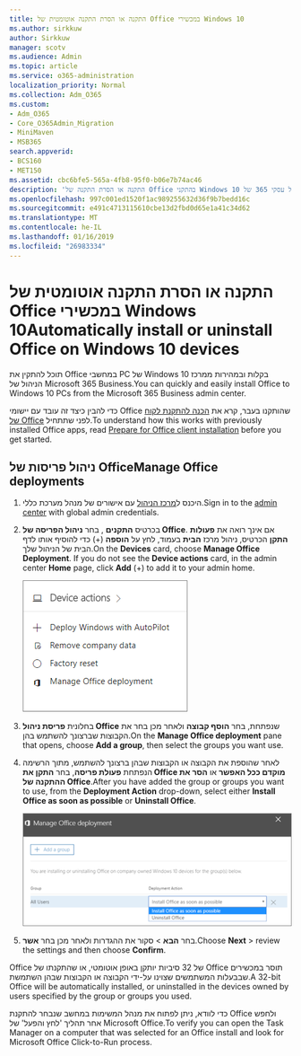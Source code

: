 ```yaml
---
title: התקנה או הסרת התקנה אוטומטית של Office במכשירי Windows 10
ms.author: sirkkuw
author: Sirkkuw
manager: scotv
ms.audience: Admin
ms.topic: article
ms.service: o365-administration
localization_priority: Normal
ms.collection: Adm_O365
ms.custom:
- Adm_O365
- Core_O365Admin_Migration
- MiniMaven
- MSB365
search.appverid:
- BCS160
- MET150
ms.assetid: cbc6bfe5-565a-4fb8-95f0-b06e7b74ac46
description: 'התקנה או הסרת התקנה של Office בהתקני Windows 10 ממרכז ניהול עסקי 365 של Microsoft. '
ms.openlocfilehash: 997c001ed1520f1ac989255632d36f9b7bedd16c
ms.sourcegitcommit: e491c4713115610cbe13d2fbd0d65e1a41c34d62
ms.translationtype: MT
ms.contentlocale: he-IL
ms.lasthandoff: 01/16/2019
ms.locfileid: "26983334"
---
```

# <a name="automatically-install-or-uninstall-office-on-windows-10-devices"></a><span data-ttu-id="fc478-103">התקנה או הסרת התקנה אוטומטית של Office במכשירי Windows 10</span><span class="sxs-lookup"><span data-stu-id="fc478-103">Automatically install or uninstall Office on Windows 10 devices</span></span>

<span data-ttu-id="fc478-104">תוכל להתקין את Office במחשבי PC של Windows 10 בקלות ובמהירות ממרכז הניהול של Microsoft 365 Business.</span><span class="sxs-lookup"><span data-stu-id="fc478-104">You can quickly and easily install Office to Windows 10 PCs from the Microsoft 365 Business admin center.</span></span>
  
<span data-ttu-id="fc478-105">כדי להבין כיצד זה עובד עם יישומי Office שהותקנו בעבר, קרא את [הכנה להתקנת לקוח של Office](prepare-for-office-client-deployment.md) לפני שתתחיל.</span><span class="sxs-lookup"><span data-stu-id="fc478-105">To understand how this works with previously installed Office apps, read [Prepare for Office client installation](prepare-for-office-client-deployment.md) before you get started.</span></span> 
  
## <a name="manage-office-deployments"></a><span data-ttu-id="fc478-106">ניהול פריסות של Office</span><span class="sxs-lookup"><span data-stu-id="fc478-106">Manage Office deployments</span></span>

1. <span data-ttu-id="fc478-107">היכנס ל[מרכז הניהול](https://aka.ms/bcsportal) עם אישורים של מנהל מערכת כללי.</span><span class="sxs-lookup"><span data-stu-id="fc478-107">Sign in to the [admin center](https://aka.ms/bcsportal) with global admin credentials.</span></span> 
    
2. <span data-ttu-id="fc478-p101">בכרטיס **התקנים** , בחר **ניהול הפריסה של Office**.    אם אינך רואה את **פעולות התקן** הכרטיס, ניהול מרכז **הבית** בעמוד, לחץ על **הוספה** (+) כדי להוסיף אותו לדף הבית של הניהול שלך.</span><span class="sxs-lookup"><span data-stu-id="fc478-p101">On the **Devices** card, choose **Manage Office Deployment**.    If you do not see the **Device actions** card, in the admin center **Home** page, click **Add** (+) to add it to your admin home.</span></span>
    
    ![Screenshot of the Devices card in the admin center](media/9982e784-dbf9-4a76-a159-bb3e2e5aa23f.png)
  
3. <span data-ttu-id="fc478-111">בחלונית **פריסת ניהול Office** שנפתחת, בחר **הוסף קבוצה** ולאחר מכן בחר את הקבוצות שברצונך להשתמש בהן.</span><span class="sxs-lookup"><span data-stu-id="fc478-111">On the **Manage Office deployment** pane that opens, choose **Add a group**, then select the groups you want use.</span></span>
    
4. <span data-ttu-id="fc478-112">לאחר שהוספת את הקבוצה או הקבוצות שבהן ברצונך להשתמש, מתוך הרשימה הנפתחת **פעולת פריסה**, בחר **התקן את Office מוקדם ככל האפשר** או **הסר את ההתקנה של Office**.</span><span class="sxs-lookup"><span data-stu-id="fc478-112">After you have added the group or groups you want to use, from the **Deployment Action** drop-down, select either **Install Office as soon as possible** or **Uninstall Office**.</span></span>
    
    ![In the Manage Office deployment pane, choose either Install Office as soon as possible, or Uninstall Office.](media/00f24a61-1848-40c0-b037-78d726c7d757.png)
  
5. <span data-ttu-id="fc478-114">בחר **הבא** \> סקור את ההגדרות ולאחר מכן בחר **אשר**.</span><span class="sxs-lookup"><span data-stu-id="fc478-114">Choose **Next** \> review the settings and then choose **Confirm**.</span></span>
    
<span data-ttu-id="fc478-115">Office של 32 סיביות יותקן באופן אוטומטי, או שהתקנתו של Office תוסר במכשירים שבבעלות המשתמשים שצוינו על-ידי הקבוצה או הקבוצות שבהן השתמשת.</span><span class="sxs-lookup"><span data-stu-id="fc478-115">A 32-bit Office will be automatically installed, or uninstalled in the devices owned by users specified by the group or groups you used.</span></span>
  
<span data-ttu-id="fc478-116">כדי לוודא, ניתן לפתוח את מנהל המשימות במחשב שנבחר להתקנת Office ולחפש אחר תהליך 'לחץ והפעל' של Microsoft Office.</span><span class="sxs-lookup"><span data-stu-id="fc478-116">To verify you can open the Task Manager on a computer that was selected for an Office install and look for Microsoft Office Click-to-Run process.</span></span>
  


